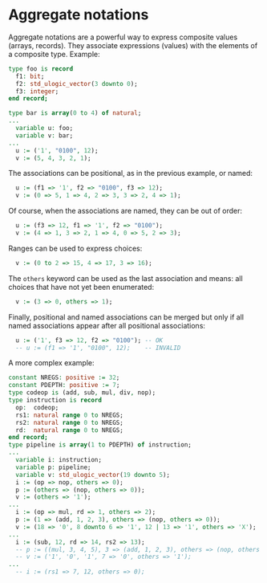 <!--
Copyright © Telecom Paris
Copyright © Renaud Pacalet (renaud.pacalet@telecom-paris.fr)

This file must be used under the terms of the CeCILL. This source
file is licensed as described in the file COPYING, which you should
have received as part of this distribution. The terms are also
available at:
https://cecill.info/licences/Licence_CeCILL_V2.1-en.html
-->

# Aggregate notations

Aggregate notations are a powerful way to express composite values (arrays, records).
They associate expressions (values) with the elements of a composite type.
Example:

```vhdl
type foo is record
  f1: bit;
  f2: std_ulogic_vector(3 downto 0);
  f3: integer;
end record;

type bar is array(0 to 4) of natural;
...
  variable u: foo;
  variable v: bar;
...
  u := ('1', "0100", 12);
  v := (5, 4, 3, 2, 1);
```

The associations can be positional, as in the previous example, or named:

```vhdl
  u := (f1 => '1', f2 => "0100", f3 => 12);
  v := (0 => 5, 1 => 4, 2 => 3, 3 => 2, 4 => 1);
```

Of course, when the associations are named, they can be out of order:

```vhdl
  u := (f3 => 12, f1 => '1', f2 => "0100");
  v := (4 => 1, 3 => 2, 1 => 4, 0 => 5, 2 => 3);
```

Ranges can be used to express choices:

```vhdl
  v := (0 to 2 => 15, 4 => 17, 3 => 16);
```

The `others` keyword can be used as the last association and means: all choices that have not yet been enumerated:

```vhdl
  v := (3 => 0, others => 1);
```

Finally, positional and named associations can be merged but only if all named associations appear after all positional associations:

```vhdl
  u := ('1', f3 => 12, f2 => "0100"); -- OK
  -- u := (f1 => '1', "0100", 12);    -- INVALID
```

A more complex example:

```vhdl
constant NREGS: positive := 32;
constant PDEPTH: positive := 7;
type codeop is (add, sub, mul, div, nop);
type instruction is record
  op:  codeop;
  rs1: natural range 0 to NREGS;
  rs2: natural range 0 to NREGS;
  rd:  natural range 0 to NREGS;
end record;
type pipeline is array(1 to PDEPTH) of instruction;
...
  variable i: instruction;
  variable p: pipeline;
  variable v: std_ulogic_vector(19 downto 5);
  i := (op => nop, others => 0);
  p := (others => (nop, others => 0));
  v := (others => '1');
...
  i := (op => mul, rd => 1, others => 2);
  p := (1 => (add, 1, 2, 3), others => (nop, others => 0));
  v := (18 => '0', 8 downto 6 => '1', 12 | 13 => '1', others => 'X');
...
  i := (sub, 12, rd => 14, rs2 => 13);                                         -- OK
  -- p := ((mul, 3, 4, 5), 3 => (add, 1, 2, 3), others => (nop, others => 0)); -- INVALID
  -- v := ('1', '0', '1', 7 => '0', others => '1');                            -- INVALID
...
  -- i := (rs1 => 7, 12, others => 0);                                         -- INVALID
```

<!-- vim: set tabstop=4 softtabstop=4 shiftwidth=4 expandtab textwidth=0: -->
